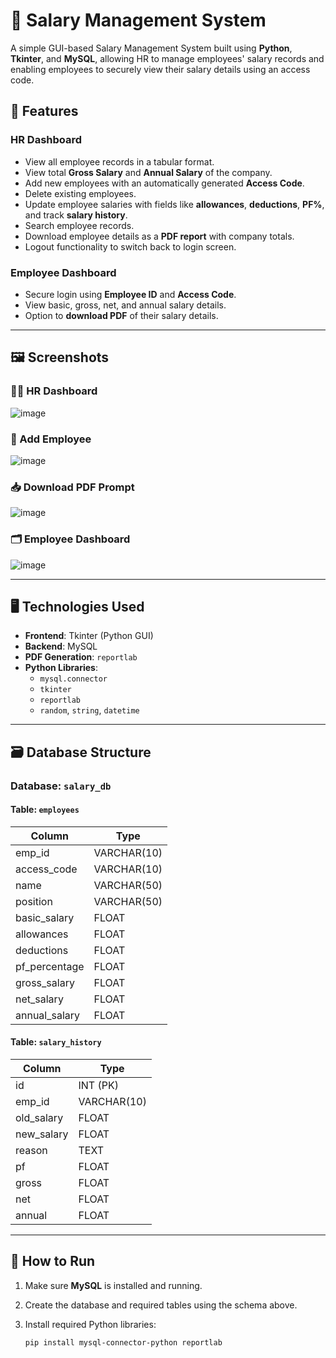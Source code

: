 # 💼 Salary Management System

A simple GUI-based Salary Management System built using **Python**, **Tkinter**, and **MySQL**, allowing HR to manage employees' salary records and enabling employees to securely view their salary details using an access code.

## 🧰 Features

### HR Dashboard
- View all employee records in a tabular format.
- View total **Gross Salary** and **Annual Salary** of the company.
- Add new employees with an automatically generated **Access Code**.
- Delete existing employees.
- Update employee salaries with fields like **allowances**, **deductions**, **PF%**, and track **salary history**.
- Search employee records.
- Download employee details as a **PDF report** with company totals.
- Logout functionality to switch back to login screen.

### Employee Dashboard
- Secure login using **Employee ID** and **Access Code**.
- View basic, gross, net, and annual salary details.
- Option to **download PDF** of their salary details.

---
## 🖼️ Screenshots


### 🧑‍💼 HR Dashboard
![image](https://github.com/user-attachments/assets/db0daf36-43e7-4727-8807-0831588edc68)


### 📄 Add Employee
![image](https://github.com/user-attachments/assets/47e55bd0-0c7b-4b91-a3d6-4fe6eeeeff5b)


### 📥 Download PDF Prompt
![image](https://github.com/user-attachments/assets/7b24b29e-e409-4bb3-a852-1c410ca18e97)


### 🗂️ Employee Dashboard
![image](https://github.com/user-attachments/assets/4ad06292-6e7a-4e01-a871-b28bc407a6b7)




---
## 🖥️ Technologies Used

- **Frontend**: Tkinter (Python GUI)
- **Backend**: MySQL
- **PDF Generation**: `reportlab`
- **Python Libraries**:
  - `mysql.connector`
  - `tkinter`
  - `reportlab`
  - `random`, `string`, `datetime`

---

## 🗃️ Database Structure

### Database: `salary_db`

#### Table: `employees`
| Column         | Type         |
|----------------|--------------|
| emp_id         | VARCHAR(10)  |
| access_code    | VARCHAR(10)  |
| name           | VARCHAR(50)  |
| position       | VARCHAR(50)  |
| basic_salary   | FLOAT        |
| allowances     | FLOAT        |
| deductions     | FLOAT        |
| pf_percentage  | FLOAT        |
| gross_salary   | FLOAT        |
| net_salary     | FLOAT        |
| annual_salary  | FLOAT        |

#### Table: `salary_history`
| Column        | Type         |
|---------------|--------------|
| id            | INT (PK)     |
| emp_id        | VARCHAR(10)  |
| old_salary    | FLOAT        |
| new_salary    | FLOAT        |
| reason        | TEXT         |
| pf            | FLOAT        |
| gross         | FLOAT        |
| net           | FLOAT        |
| annual        | FLOAT        |

---

## 🚀 How to Run

1. Make sure **MySQL** is installed and running.
2. Create the database and required tables using the schema above.
3. Install required Python libraries:

   ```bash
   pip install mysql-connector-python reportlab



